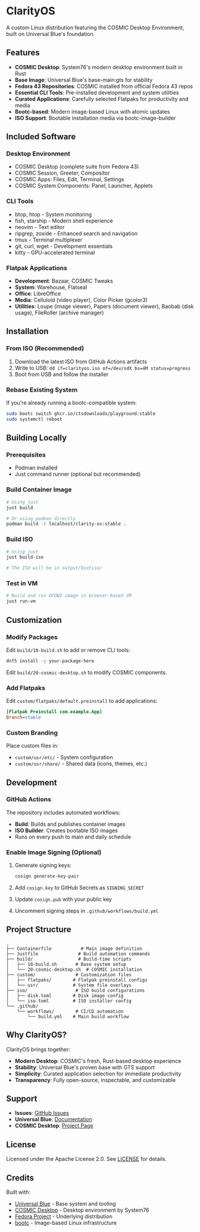 # ClarityOS

A custom Linux distribution featuring the COSMIC Desktop Environment, built on Universal Blue's foundation.

## Features

- **COSMIC Desktop**: System76's modern desktop environment built in Rust
- **Base Image**: Universal Blue's base-main:gts for stability
- **Fedora 43 Repositories**: COSMIC installed from official Fedora 43 repos
- **Essential CLI Tools**: Pre-installed development and system utilities
- **Curated Applications**: Carefully selected Flatpaks for productivity and media
- **Bootc-based**: Modern image-based Linux with atomic updates
- **ISO Support**: Bootable installation media via bootc-image-builder

## Included Software

### Desktop Environment
- COSMIC Desktop (complete suite from Fedora 43)
- COSMIC Session, Greeter, Compositor
- COSMIC Apps: Files, Edit, Terminal, Settings
- COSMIC System Components: Panel, Launcher, Applets

### CLI Tools
- btop, htop - System monitoring
- fish, starship - Modern shell experience
- neovim - Text editor
- ripgrep, zoxide - Enhanced search and navigation
- tmux - Terminal multiplexer
- git, curl, wget - Development essentials
- kitty - GPU-accelerated terminal

### Flatpak Applications
- **Development**: Bazaar, COSMIC Tweaks
- **System**: Warehouse, Flatseal
- **Office**: LibreOffice
- **Media**: Celluloid (video player), Color Picker (gcolor3)
- **Utilities**: Loupe (image viewer), Papers (document viewer), Baobab (disk usage), FileRoller (archive manager)

## Installation

### From ISO (Recommended)

1. Download the latest ISO from GitHub Actions artifacts
2. Write to USB: `dd if=clarityos.iso of=/dev/sdX bs=4M status=progress`
3. Boot from USB and follow the installer

### Rebase Existing System

If you're already running a bootc-compatible system:

```bash
sudo bootc switch ghcr.io/ctsdownloads/playground:stable
sudo systemctl reboot
```

## Building Locally

### Prerequisites
- Podman installed
- Just command runner (optional but recommended)

### Build Container Image

```bash
# Using just
just build

# Or using podman directly
podman build -t localhost/clarity-os:stable .
```

### Build ISO

```bash
# Using just
just build-iso

# The ISO will be in output/bootiso/
```

### Test in VM

```bash
# Build and run QCOW2 image in browser-based VM
just run-vm
```

## Customization

### Modify Packages

Edit `build/10-build.sh` to add or remove CLI tools:
```bash
dnf5 install -y your-package-here
```

Edit `build/20-cosmic-desktop.sh` to modify COSMIC components.

### Add Flatpaks

Edit `custom/flatpaks/default.preinstall` to add applications:
```ini
[Flatpak Preinstall com.example.App]
Branch=stable
```

### Custom Branding

Place custom files in:
- `custom/usr/etc/` - System configuration
- `custom/usr/share/` - Shared data (icons, themes, etc.)

## Development

### GitHub Actions

The repository includes automated workflows:
- **Build**: Builds and publishes container images
- **ISO Builder**: Creates bootable ISO images
- Runs on every push to main and daily schedule

### Enable Image Signing (Optional)

1. Generate signing keys:
   ```bash
   cosign generate-key-pair
   ```

2. Add `cosign.key` to GitHub Secrets as `SIGNING_SECRET`

3. Update `cosign.pub` with your public key

4. Uncomment signing steps in `.github/workflows/build.yml`

## Project Structure

```
.
├── Containerfile           # Main image definition
├── Justfile               # Build automation commands
├── build/                 # Build-time scripts
│   ├── 10-build.sh       # Base system setup
│   └── 20-cosmic-desktop.sh  # COSMIC installation
├── custom/               # Customization files
│   ├── flatpaks/        # Flatpak preinstall configs
│   └── usr/             # System file overlays
├── iso/                  # ISO build configurations
│   ├── disk.toml        # Disk image config
│   └── iso.toml         # ISO installer config
└── .github/
    └── workflows/        # CI/CD automation
        └── build.yml    # Main build workflow
```

## Why ClarityOS?

ClarityOS brings together:
- **Modern Desktop**: COSMIC's fresh, Rust-based desktop experience
- **Stability**: Universal Blue's proven base with GTS support
- **Simplicity**: Curated application selection for immediate productivity
- **Transparency**: Fully open-source, inspectable, and customizable

## Support

- **Issues**: [GitHub Issues](https://github.com/ctsdownloads/playground/issues)
- **Universal Blue**: [Documentation](https://universal-blue.org/)
- **COSMIC Desktop**: [Project Page](https://github.com/pop-os/cosmic-epoch)

## License

Licensed under the Apache License 2.0. See [LICENSE](LICENSE) for details.

## Credits

Built with:
- [Universal Blue](https://universal-blue.org/) - Base system and tooling
- [COSMIC Desktop](https://system76.com/cosmic) - Desktop environment by System76
- [Fedora Project](https://fedoraproject.org/) - Underlying distribution
- [bootc](https://containers.github.io/bootc/) - Image-based Linux infrastructure
